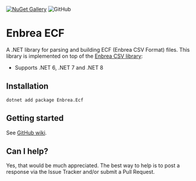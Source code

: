 [![NuGet Gallery](https://img.shields.io/badge/NuGet%20Gallery-enbrea.ecf-blue.svg)](https://www.nuget.org/packages/Enbrea.Ecf/)
![GitHub](https://img.shields.io/github/license/enbrea/enbrea.ecf)

# Enbrea ECF

A .NET library for parsing and building ECF (Enbrea CSV Format) files. This library is implemented on top of the [Enbrea CSV library](https://github.com/enbrea/enbrea.csv):

+ Supports .NET 6, .NET 7 and .NET 8

## Installation

```
dotnet add package Enbrea.Ecf
```

## Getting started

See [GitHub wiki](https://github.com/enbrea/enbrea.ecf/wiki).

## Can I help?

Yes, that would be much appreciated. The best way to help is to post a response via the Issue Tracker and/or submit a Pull Request.

